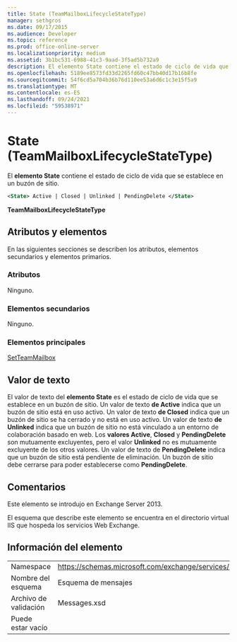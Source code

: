 ```yaml
---
title: State (TeamMailboxLifecycleStateType)
manager: sethgros
ms.date: 09/17/2015
ms.audience: Developer
ms.topic: reference
ms.prod: office-online-server
ms.localizationpriority: medium
ms.assetid: 3b1bc531-6988-41c3-9aad-3f5ad5b732a9
description: El elemento State contiene el estado de ciclo de vida que se establece en un buzón de sitio.
ms.openlocfilehash: 5189ee8573fd33d2265fd60c47bb40d17b16b8fe
ms.sourcegitcommit: 54f6cd5a704b36b76d110ee53a6d6c1c3e15f5a9
ms.translationtype: MT
ms.contentlocale: es-ES
ms.lasthandoff: 09/24/2021
ms.locfileid: "59538971"
---
```

# <a name="state-teammailboxlifecyclestatetype"></a>State (TeamMailboxLifecycleStateType)

El **elemento State** contiene el estado de ciclo de vida que se establece en un buzón de sitio. 
  
```XML
<State> Active | Closed | Unlinked | PendingDelete </State>
```

**TeamMailboxLifecycleStateType**

## <a name="attributes-and-elements"></a>Atributos y elementos

En las siguientes secciones se describen los atributos, elementos secundarios y elementos primarios.
  
### <a name="attributes"></a>Atributos

Ninguno.
  
### <a name="child-elements"></a>Elementos secundarios

Ninguno.
  
### <a name="parent-elements"></a>Elementos principales

[SetTeamMailbox](setteammailbox.md)
  
## <a name="text-value"></a>Valor de texto

El valor de texto del **elemento State** es el estado de ciclo de vida que se establece en un buzón de sitio. Un valor de texto **de Active** indica que un buzón de sitio está en uso activo. Un valor de texto **de Closed** indica que un buzón de sitio se ha cerrado y no está en uso activo. Un valor de texto **de Unlinked** indica que un buzón de sitio no está vinculado a un entorno de colaboración basado en web. Los **valores Active**, **Closed** y **PendingDelete** son mutuamente excluyentes, pero el valor **Unlinked** no es mutuamente excluyente de los otros valores. Un valor de texto de **PendingDelete** indica que un buzón de sitio está pendiente de eliminación. Un buzón de sitio debe cerrarse para poder establecerse como **PendingDelete**.
  
## <a name="remarks"></a>Comentarios

Este elemento se introdujo en Exchange Server 2013.
  
El esquema que describe este elemento se encuentra en el directorio virtual IIS que hospeda los servicios Web Exchange.
  
## <a name="element-information"></a>Información del elemento

|||
|:-----|:-----|
|Namespace  <br/> |https://schemas.microsoft.com/exchange/services/2006/messages  <br/> |
|Nombre del esquema  <br/> |Esquema de mensajes  <br/> |
|Archivo de validación  <br/> |Messages.xsd  <br/> |
|Puede estar vacío  <br/> ||
   

